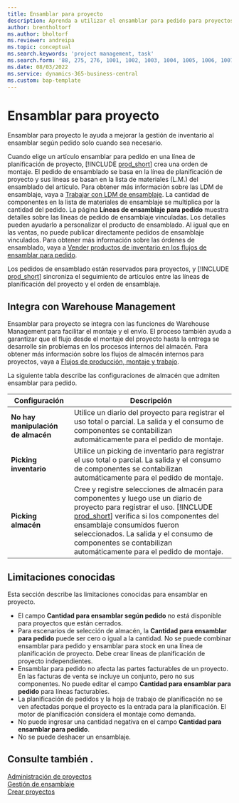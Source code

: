```yaml
---
title: Ensamblar para proyecto
description: Aprenda a utilizar el ensamblar para pedido para proyectos.
author: brentholtorf
ms.author: bholtorf
ms.reviewer: andreipa
ms.topic: conceptual
ms.search.keywords: 'project management, task'
ms.search.form: '88, 275, 276, 1001, 1002, 1003, 1004, 1005, 1006, 1007, 1020'
ms.date: 08/03/2022
ms.service: dynamics-365-business-central
ms.custom: bap-template
---
```

# <a name="assemble-to-project"></a>Ensamblar para proyecto

Ensamblar para proyecto le ayuda a mejorar la gestión de inventario al ensamblar según pedido solo cuando sea necesario.

Cuando elige un artículo ensamblar para pedido en una línea de planificación de proyecto, [!INCLUDE [prod_short](includes/prod_short.md)] crea una orden de montaje. El pedido de ensamblado se basa en la línea de planificación de proyecto y sus líneas se basan en la lista de materiales (L.M.) del ensamblado del artículo. Para obtener más información sobre las LDM de ensamblaje, vaya a [Trabajar con LDM de ensamblaje](assembly-how-work-assembly-boms.md). La cantidad de componentes en la lista de materiales de ensamblaje se multiplica por la cantidad del pedido. La página **Líneas de ensamblaje para pedido** muestra detalles sobre las líneas de pedido de ensamblaje vinculadas. Los detalles pueden ayudarlo a personalizar el producto de ensamblado. Al igual que en las ventas, no puede publicar directamente pedidos de ensamblaje vinculados. Para obtener más información sobre las órdenes de ensamblado, vaya a [Vender productos de inventario en los flujos de ensamblar para pedido](assembly-how-to-sell-inventory-items-in-assemble-to-order-flows.md).

Los pedidos de ensamblado están reservados para proyectos, y [!INCLUDE [prod_short](includes/prod_short.md)] sincroniza el seguimiento de artículos entre las líneas de planificación del proyecto y el orden de ensamblaje.

## <a name="integrate-with-warehouse-management"></a>Integra con Warehouse Management

Ensamblar para proyecto se integra con las funciones de Warehouse Management para facilitar el montaje y el envío. El proceso también ayuda a garantizar que el flujo desde el montaje del proyecto hasta la entrega se desarrolle sin problemas en los procesos internos del almacén. Para obtener más información sobre los flujos de almacén internos para proyectos, vaya a [Flujos de producción, montaje y trabajo](design-details-internal-warehouse-flows.md#flows-to-and-from-assembly-in-a-basic-warehouse-configuration).

La siguiente tabla describe las configuraciones de almacén que admiten ensamblar para pedido.

|Configuración  |Descripción  |
|---------|---------|
|**No hay manipulación de almacén**|Utilice un diario del proyecto para registrar el uso total o parcial. La salida y el consumo de componentes se contabilizan automáticamente para el pedido de montaje.         |
|**Picking inventario**|Utilice un picking de inventario para registrar el uso total o parcial. La salida y el consumo de componentes se contabilizan automáticamente para el pedido de montaje.          |
|**Picking almacén**|Cree y registre selecciones de almacén para componentes y luego use un diario de proyecto para registrar el uso. [!INCLUDE [prod_short](includes/prod_short.md)] verifica si los componentes del ensamblaje consumidos fueron seleccionados. La salida y el consumo de componentes se contabilizan automáticamente para el pedido de montaje.         |

## <a name="known-limitations"></a>Limitaciones conocidas

Esta sección describe las limitaciones conocidas para ensamblar en proyecto.

* El campo **Cantidad para ensamblar según pedido** no está disponible para proyectos que están cerrados.
* Para escenarios de selección de almacén, la **Cantidad para ensamblar para pedido** puede ser cero o igual a la cantidad. No se puede combinar ensamblar para pedido y ensamblar para stock en una línea de planificación de proyecto. Debe crear líneas de planificación de proyecto independientes.
* Ensamblar para pedido no afecta las partes facturables de un proyecto. En las facturas de venta se incluye un conjunto, pero no sus componentes. No puede editar el campo **Cantidad para ensamblar para pedido** para líneas facturables.
* La planificación de pedidos y la hoja de trabajo de planificación no se ven afectadas porque el proyecto es la entrada para la planificación. El motor de planificación considera el montaje como demanda.
* No puede ingresar una cantidad negativa en el campo **Cantidad para ensamblar para pedido**.
* No se puede deshacer un ensamblaje.

## <a name="see-also"></a>Consulte también .

[Administración de proyectos](projects-manage-projects.md)  
[Gestión de ensamblaje](assembly-assemble-items.md)  
[Crear proyectos](projects-how-create-jobs.md)
